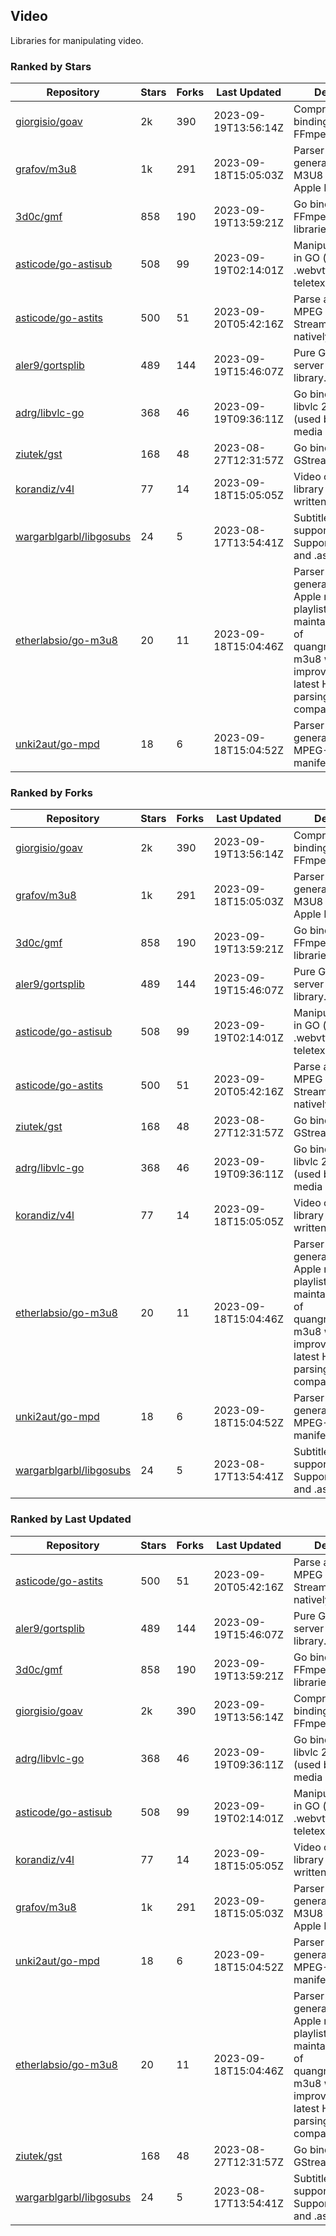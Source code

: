## Video

Libraries for manipulating video.

### Ranked by Stars

| Repository | Stars | Forks | Last Updated | Description | 
|------------|-------|-------|--------------|-------------|
| [giorgisio/goav](https://github.com/giorgisio/goav) | 2k | 390 | 2023-09-19T13:56:14Z |  Comprehensive Go bindings for FFmpeg. |
| [grafov/m3u8](https://github.com/grafov/m3u8) | 1k | 291 | 2023-09-18T15:05:03Z |  Parser and generator library of M3U8 playlists for Apple HLS. |
| [3d0c/gmf](https://github.com/3d0c/gmf) | 858 | 190 | 2023-09-19T13:59:21Z |  Go bindings for FFmpeg av\* libraries. |
| [asticode/go-astisub](https://github.com/asticode/go-astisub) | 508 | 99 | 2023-09-19T02:14:01Z |  Manipulate subtitles in GO (.srt, .stl, .ttml, .webvtt, .ssa/.ass, teletext, .smi, etc.). |
| [asticode/go-astits](https://github.com/asticode/go-astits) | 500 | 51 | 2023-09-20T05:42:16Z |  Parse and demux MPEG Transport Streams (.ts) natively in GO. |
| [aler9/gortsplib](https://github.com/aler9/gortsplib) | 489 | 144 | 2023-09-19T15:46:07Z |  Pure Go RTSP server and client library. |
| [adrg/libvlc-go](https://github.com/adrg/libvlc-go) | 368 | 46 | 2023-09-19T09:36:11Z |  Go bindings for libvlc 2.X/3.X/4.X (used by the VLC media player). |
| [ziutek/gst](https://github.com/ziutek/gst) | 168 | 48 | 2023-08-27T12:31:57Z |  Go bindings for GStreamer. |
| [korandiz/v4l](https://github.com/korandiz/v4l) | 77 | 14 | 2023-09-18T15:05:05Z |  Video capture library for Linux, written in Go. |
| [wargarblgarbl/libgosubs](https://github.com/wargarblgarbl/libgosubs) | 24 | 5 | 2023-08-17T13:54:41Z |  Subtitle format support for go. Supports .srt, .ttml, and .ass. |
| [etherlabsio/go-m3u8](https://github.com/etherlabsio/go-m3u8) | 20 | 11 | 2023-09-18T15:04:46Z |  Parser and generator library for Apple m3u8 playlists. Actively maintained version of quangngotan95/go-m3u8 with improvements and latest HLS playlist parsing compatibility. |
| [unki2aut/go-mpd](https://github.com/unki2aut/go-mpd) | 18 | 6 | 2023-09-18T15:04:52Z |  Parser and generator library for MPEG-DASH manifest files. |

### Ranked by Forks

| Repository | Stars | Forks | Last Updated | Description | 
|------------|-------|-------|--------------|-------------|
| [giorgisio/goav](https://github.com/giorgisio/goav) | 2k | 390 | 2023-09-19T13:56:14Z |  Comprehensive Go bindings for FFmpeg. |
| [grafov/m3u8](https://github.com/grafov/m3u8) | 1k | 291 | 2023-09-18T15:05:03Z |  Parser and generator library of M3U8 playlists for Apple HLS. |
| [3d0c/gmf](https://github.com/3d0c/gmf) | 858 | 190 | 2023-09-19T13:59:21Z |  Go bindings for FFmpeg av\* libraries. |
| [aler9/gortsplib](https://github.com/aler9/gortsplib) | 489 | 144 | 2023-09-19T15:46:07Z |  Pure Go RTSP server and client library. |
| [asticode/go-astisub](https://github.com/asticode/go-astisub) | 508 | 99 | 2023-09-19T02:14:01Z |  Manipulate subtitles in GO (.srt, .stl, .ttml, .webvtt, .ssa/.ass, teletext, .smi, etc.). |
| [asticode/go-astits](https://github.com/asticode/go-astits) | 500 | 51 | 2023-09-20T05:42:16Z |  Parse and demux MPEG Transport Streams (.ts) natively in GO. |
| [ziutek/gst](https://github.com/ziutek/gst) | 168 | 48 | 2023-08-27T12:31:57Z |  Go bindings for GStreamer. |
| [adrg/libvlc-go](https://github.com/adrg/libvlc-go) | 368 | 46 | 2023-09-19T09:36:11Z |  Go bindings for libvlc 2.X/3.X/4.X (used by the VLC media player). |
| [korandiz/v4l](https://github.com/korandiz/v4l) | 77 | 14 | 2023-09-18T15:05:05Z |  Video capture library for Linux, written in Go. |
| [etherlabsio/go-m3u8](https://github.com/etherlabsio/go-m3u8) | 20 | 11 | 2023-09-18T15:04:46Z |  Parser and generator library for Apple m3u8 playlists. Actively maintained version of quangngotan95/go-m3u8 with improvements and latest HLS playlist parsing compatibility. |
| [unki2aut/go-mpd](https://github.com/unki2aut/go-mpd) | 18 | 6 | 2023-09-18T15:04:52Z |  Parser and generator library for MPEG-DASH manifest files. |
| [wargarblgarbl/libgosubs](https://github.com/wargarblgarbl/libgosubs) | 24 | 5 | 2023-08-17T13:54:41Z |  Subtitle format support for go. Supports .srt, .ttml, and .ass. |

### Ranked by Last Updated

| Repository | Stars | Forks | Last Updated | Description | 
|------------|-------|-------|--------------|-------------|
| [asticode/go-astits](https://github.com/asticode/go-astits) | 500 | 51 | 2023-09-20T05:42:16Z |  Parse and demux MPEG Transport Streams (.ts) natively in GO. |
| [aler9/gortsplib](https://github.com/aler9/gortsplib) | 489 | 144 | 2023-09-19T15:46:07Z |  Pure Go RTSP server and client library. |
| [3d0c/gmf](https://github.com/3d0c/gmf) | 858 | 190 | 2023-09-19T13:59:21Z |  Go bindings for FFmpeg av\* libraries. |
| [giorgisio/goav](https://github.com/giorgisio/goav) | 2k | 390 | 2023-09-19T13:56:14Z |  Comprehensive Go bindings for FFmpeg. |
| [adrg/libvlc-go](https://github.com/adrg/libvlc-go) | 368 | 46 | 2023-09-19T09:36:11Z |  Go bindings for libvlc 2.X/3.X/4.X (used by the VLC media player). |
| [asticode/go-astisub](https://github.com/asticode/go-astisub) | 508 | 99 | 2023-09-19T02:14:01Z |  Manipulate subtitles in GO (.srt, .stl, .ttml, .webvtt, .ssa/.ass, teletext, .smi, etc.). |
| [korandiz/v4l](https://github.com/korandiz/v4l) | 77 | 14 | 2023-09-18T15:05:05Z |  Video capture library for Linux, written in Go. |
| [grafov/m3u8](https://github.com/grafov/m3u8) | 1k | 291 | 2023-09-18T15:05:03Z |  Parser and generator library of M3U8 playlists for Apple HLS. |
| [unki2aut/go-mpd](https://github.com/unki2aut/go-mpd) | 18 | 6 | 2023-09-18T15:04:52Z |  Parser and generator library for MPEG-DASH manifest files. |
| [etherlabsio/go-m3u8](https://github.com/etherlabsio/go-m3u8) | 20 | 11 | 2023-09-18T15:04:46Z |  Parser and generator library for Apple m3u8 playlists. Actively maintained version of quangngotan95/go-m3u8 with improvements and latest HLS playlist parsing compatibility. |
| [ziutek/gst](https://github.com/ziutek/gst) | 168 | 48 | 2023-08-27T12:31:57Z |  Go bindings for GStreamer. |
| [wargarblgarbl/libgosubs](https://github.com/wargarblgarbl/libgosubs) | 24 | 5 | 2023-08-17T13:54:41Z |  Subtitle format support for go. Supports .srt, .ttml, and .ass. |

